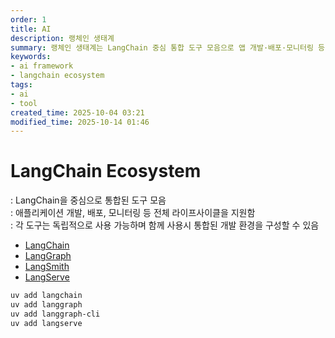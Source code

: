 ```yaml
---
order: 1
title: AI
description: 랭체인 생태계
summary: 랭체인 생태계는 LangChain 중심 통합 도구 모음으로 앱 개발·배포·모니터링 등 전체 라이프사이클을 지원함
keywords:
- ai framework
- langchain ecosystem
tags:
- ai
- tool
created_time: 2025-10-04 03:21
modified_time: 2025-10-14 01:46
---
```


# LangChain Ecosystem
: LangChain을 중심으로 통합된 도구 모음  
: 애플리케이션 개발, 배포, 모니터링 등 전체 라이프사이클을 지원함  
: 각 도구는 독립적으로 사용 가능하며 함께 사용시 통합된 개발 환경을 구성할 수 있음  

- [LangChain](./langchain.md)
- [LangGraph](./langgraph.md)
- [LangSmith](./langsmith.md)
- [LangServe](./langserve.md)


```bash
uv add langchain
uv add langgraph
uv add langgraph-cli
uv add langserve
```